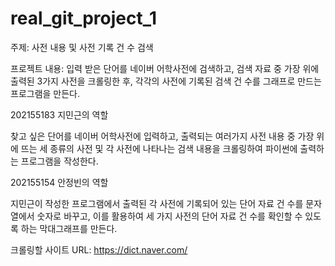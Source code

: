 # real_git_project_1
주제: 사전 내용 및 사전 기록 건 수 검색



프로젝트 내용: 입력 받은 단어를 네이버 어학사전에 검색하고, 검색 자료 중 가장 위에 출력된 3가지 사전을 크롤링한 후, 각각의 사전에 기록된 검색 건 수를 그래프로 만드는 프로그램을 만든다.



202155183 지민근의 역할

찾고 싶은 단어를 네이버 어학사전에 입력하고, 출력되는 여러가지 사전 내용 중 가장 위에 뜨는 세 종류의 사전 및 각 사전에 나타나는 검색 내용을 크롤링하여 파이썬에 출력하는 프로그램을 작성한다.



202155154 안정빈의 역할

지민근이 작성한 프로그램에서 출력된 각 사전에 기록되어 있는 단어 자료 건 수를 문자열에서 숫자로 바꾸고, 이를 활용하여 세 가지 사전의 단어 자료 건 수를 확인할 수 있도록 하는 막대그래프를 만든다. 



크롤링할 사이트 URL: https://dict.naver.com/

